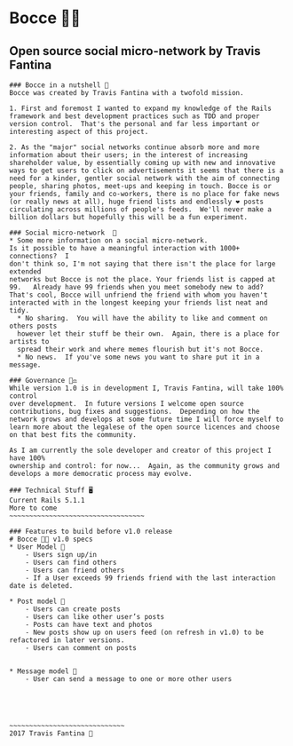 # Bocce 🔴🔵
## Open source social micro-network by Travis Fantina
~~~~~~~~~~~~~~~~~~~~~~~~~~~~~~~~~~~~~~~~~~~~~~~~~~~
### Bocce in a nutshell 🥜
Bocce was created by Travis Fantina with a twofold mission.

1. First and foremost I wanted to expand my knowledge of the Rails framework and best development practices such as TDD and proper version control.  That's the personal and far less important or interesting aspect of this project.

2. As the "major" social networks continue absorb more and more information about their users; in the interest of increasing shareholder value, by essentially coming up with new and innovative ways to get users to click on advertisements it seems that there is a need for a kinder, gentler social network with the aim of connecting people, sharing photos, meet-ups and keeping in touch. Bocce is or your friends, family and co-workers, there is no place for fake news (or really news at all), huge friend lists and endlessly ❤️ posts circulating across millions of people's feeds.  We'll never make a billion dollars but hopefully this will be a fun experiment.

### Social micro-network  🔬
* Some more information on a social micro-network.
Is it possible to have a meaningful interaction with 1000+ connections?  I
don't think so, I'm not saying that there isn't the place for large extended
networks but Bocce is not the place. Your friends list is capped at 99.   Already have 99 friends when you meet somebody new to add?  That's cool, Bocce will unfriend the friend with whom you haven't interacted with in the longest keeping your friends list neat and tidy.
  * No sharing.  You will have the ability to like and comment on others posts
  however let their stuff be their own.  Again, there is a place for artists to
  spread their work and where memes flourish but it's not Bocce.
  * No news.  If you've some news you want to share put it in a message.

### Governance 👩‍⚖️
While version 1.0 is in development I, Travis Fantina, will take 100% control
over development.  In future versions I welcome open source contributions, bug fixes and suggestions.  Depending on how the network grows and develops at some future time I will force myself to learn more about the legalese of the open source licences and choose on that best fits the community.  

As I am currently the sole developer and creator of this project I have 100%
ownership and control: for now...  Again, as the community grows and develops a more democratic process may evolve.

### Technical Stuff 🖥
Current Rails 5.1.1
More to come
~~~~~~~~~~~~~~~~~~~~~~~~~~~~~~~~~~

### Features to build before v1.0 release
# Bocce 🔴🔵 v1.0 specs
* User Model 👫
	- Users sign up/in
	- Users can find others
	- Users can friend others
	- If a User exceeds 99 friends friend with the last interaction date is deleted.

* Post model 📮
	- Users can create posts
	- Users can like other user’s posts
	- Posts can have text and photos
	- New posts show up on users feed (on refresh in v1.0) to be refactored in later versions.
	- Users can comment on posts


* Message model 💌
	- User can send a message to one or more other users





~~~~~~~~~~~~~~~~~~~~~~~~~~~~~
2017 Travis Fantina 🐳
